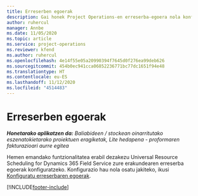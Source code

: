```yaml
---
title: Erreserben egoerak
description: Gai honek Project Operations-en erreserba-egoera nola konfiguratu jakiteko esteka bat eskaintzen du.
author: ruhercul
manager: Annbe
ms.date: 11/05/2020
ms.topic: article
ms.service: project-operations
ms.reviewer: kfend
ms.author: ruhercul
ms.openlocfilehash: 4e14f55e05a20990394f7645d0f276ea99deb626
ms.sourcegitcommit: 454b0ec941cca06852236771bc77dc1651f94e48
ms.translationtype: HT
ms.contentlocale: eu-ES
ms.lasthandoff: 11/12/2020
ms.locfileid: "4514483"
---
```

# <a name="booking-statuses"></a>Erreserben egoerak

_**Honetarako aplikatzen da:** Baliabideen / stockean oinarritutako eszenatokietarako proiektuen eragiketak, Lite hedapena - proformaren fakturazioari aurre egitea_

Hemen emandako funtzionalitatea erabil dezakezu Universal Resource Scheduling for Dynamics 365 Field Service zure erakundearen erreserba egoerak konfiguratzeko. Konfigurazio hau nola osatu jakiteko, ikusi [Konfiguratu erreserbaren egoerak](https://docs.microsoft.com/dynamics365/field-service/set-up-booking-statuses).


[!INCLUDE[footer-include](../includes/footer-banner.md)]